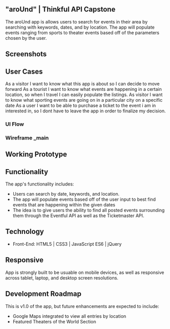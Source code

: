 ## "aroUnd" | Thinkful API Capstone
The aroUnd app is allows users to search for events in their area by searching with keywords, dates, and by location. The app will populate events ranging from sports to theater events based off of the parameters chosen by the user.



## Screenshots


## User Cases
As a visitor I want to know what this app is about so I can decide to move forward
As a tourist I want to know what events are happening in a certain location, so when I travel I can easily populate the listings.
As visitor I want to know what sporting events are going on in a particular city on a specific date
As a user I want to be able to purchase a ticket to the event i am in interested in, so I dont have to leave the app in order to finalize my decision.
### UI Flow


### Wireframe _main


## Working Prototype


## Functionality
The app's functionality includes:
* Users can search by date, keywords, and location.
* The app will populate events based off of the user input to best find events that are happening within the given dates
* The idea is to give users the ability to find all posted events surrounding them through the Eventful API as well as the Ticketmaster API.

## Technology
* Front-End: HTML5 | CSS3 | JavaScript ES6 | jQuery



## Responsive
App is strongly built to be usuable on mobile devices, as well as responsive across tablet, laptop, and desktop screen resolutions.

## Development Roadmap
This is v1.0 of the app, but future enhancements are expected to include:
* Google Maps integrated to view all entries by location
* Featured Theaters of the World Section

